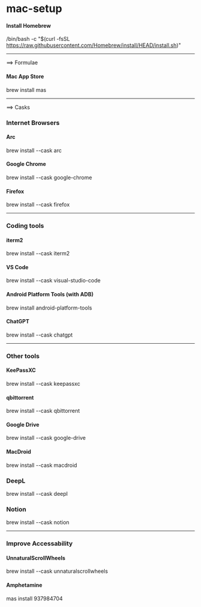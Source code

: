 # mac-setup

#### Install Homebrew
/bin/bash -c "$(curl -fsSL https://raw.githubusercontent.com/Homebrew/install/HEAD/install.sh)"

---


==> Formulae

#### Mac App Store
brew install mas

---

==> Casks

### Internet Browsers

#### Arc
brew install --cask arc

#### Google Chrome
brew install --cask google-chrome

#### Firefox
brew install --cask firefox

---

### Coding tools

#### iterm2
brew install --cask iterm2

#### VS Code
brew install --cask visual-studio-code

#### Android Platform Tools (with ADB)
brew install android-platform-tools

#### ChatGPT
brew install --cask chatgpt

---

### Other tools

#### KeePassXC
brew install --cask keepassxc

#### qbittorrent
brew install --cask qbittorrent

#### Google Drive
brew install --cask google-drive

#### MacDroid
brew install --cask macdroid

### DeepL
brew install --cask deepl

### Notion
brew install --cask notion

---

### Improve Accessability

#### UnnaturalScrollWheels
brew install --cask unnaturalscrollwheels

#### Amphetamine
mas install 937984704





